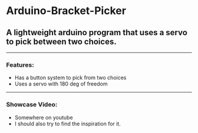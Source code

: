 # Arduino-Bracket-Picker

## A lightweight arduino program that uses a servo to pick between two choices.

---

### Features:

- Has a button system to pick from two choices
- Uses a servo with 180 deg of freedom

---

### Showcase Video:

- Somewhere on youtube
- I should also try to find the inspiration for it.
